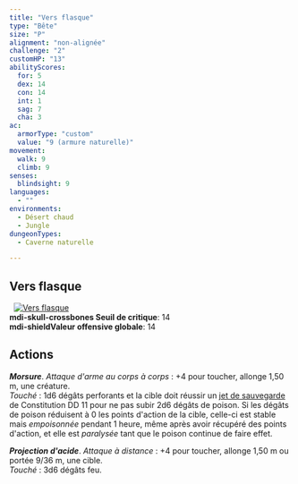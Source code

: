 ```yaml
---
title: "Vers flasque"
type: "Bête"
size: "P"
alignment: "non-alignée"
challenge: "2"
customHP: "13"
abilityScores:
  for: 5
  dex: 14
  con: 14
  int: 1
  sag: 7
  cha: 3
ac:
  armorType: "custom"
  value: "9 (armure naturelle)"
movement:
  walk: 9
  climb: 9
senses:
  blindsight: 9
languages:
  - ""
environments:
  - Désert chaud
  - Jungle
dungeonTypes:
  - Caverne naturelle

---
```

## Vers flasque
&nbsp;
[![Vers flasque](https://www.douaratil.fr/illustrations/bete/versflasquem.png)](https://www.douaratil.fr/illustrations/bete/versflasque.jpg)  
**<v-icon>mdi-skull-crossbones</v-icon> Seuil de critique**: 14          
**<v-icon>mdi-shield</v-icon>Valeur offensive globale**: 14     
## Actions
_**Morsure**_. _Attaque d'arme au corps à corps_ : +4 pour toucher, allonge 1,50 m, une créature.  
_Touché_ : 1d6 dégâts perforants et la cible doit réussir un [jet de sauvegarde](/utiliser-les-caracteristiques/#jets-de-sauvegarde) de Constitution DD 11 pour ne pas subir 2d6 dégâts de poison. Si les dégâts de poison réduisent à 0 les points d'action  de la cible, celle-ci est stable mais _empoisonnée_ pendant 1 heure, même après avoir récupéré des points d'action, et elle est _paralysée_ tant que le poison continue de faire effet.  

_**Projection d'acide**_. _Attaque à distance_ : +4 pour toucher, allonge 1,50 m ou portée 9/36 m, une cible.    
_Touché_ : 3d6 dégâts feu.  
